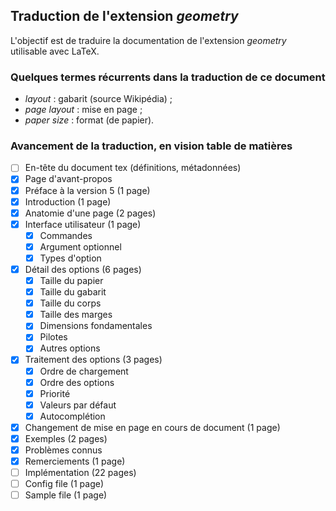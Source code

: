 ## Traduction de l'extension *geometry*

L'objectif est de traduire la documentation de l'extension *geometry* utilisable avec LaTeX.

### Quelques termes récurrents dans la traduction de ce document
- *layout* : gabarit (source Wikipédia) ;
- *page layout* : mise en page ;
- *paper size* : format (de papier).

### Avancement de la traduction, en vision table de matières
- [ ] En-tête du document tex (définitions, métadonnées)
- [x] Page d'avant-propos
- [x] Préface à la version 5 (1 page)
- [x] Introduction (1 page)
- [x] Anatomie d'une page (2 pages)
- [x] Interface utilisateur (1 page)
  - [x] Commandes
  - [x] Argument optionnel
  - [x] Types d'option
- [x] Détail des options (6 pages)
  - [x] Taille du papier 
  - [x] Taille du gabarit
  - [x] Taille du corps
  - [x] Taille des marges
  - [x] Dimensions fondamentales
  - [x] Pilotes
  - [x] Autres options
- [x] Traitement des options (3 pages)
  - [x] Ordre de chargement
  - [x] Ordre des options
  - [x] Priorité
  - [x] Valeurs par défaut
  - [x] Autocomplétion
- [x] Changement de mise en page en cours de document (1 page)
- [x] Exemples (2 pages)
- [x] Problèmes connus 
- [x] Remerciements (1 page)
- [ ] Implémentation (22 pages)
- [ ] Config file (1 page)
- [ ] Sample file (1 page)
